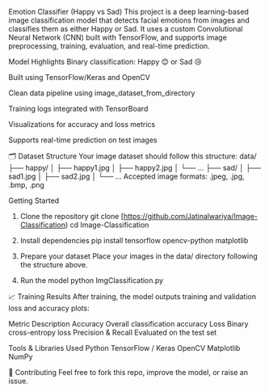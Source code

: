 Emotion Classifier (Happy vs Sad)
This project is a deep learning-based image classification model that detects facial emotions from images and classifies them as either Happy or Sad. It uses a custom Convolutional Neural Network (CNN) built with TensorFlow, and supports image preprocessing, training, evaluation, and real-time prediction.

Model Highlights
Binary classification: Happy 😊 or Sad 😢

Built using TensorFlow/Keras and OpenCV

Clean data pipeline using image_dataset_from_directory

Training logs integrated with TensorBoard

Visualizations for accuracy and loss metrics

Supports real-time prediction on test images

🗂️ Dataset Structure
Your image dataset should follow this structure:
data/
├── happy/
│   ├── happy1.jpg
│   ├── happy2.jpg
│   └── ...
├── sad/
│   ├── sad1.jpg
│   ├── sad2.jpg
│   └── ...
Accepted image formats: .jpeg, .jpg, .bmp, .png

Getting Started
1. Clone the repository
git clone [https://github.com/Jatinalwariya/Image-Classification)
cd Image-Classification

2. Install dependencies
pip install tensorflow opencv-python matplotlib

3. Prepare your dataset
Place your images in the data/ directory following the structure above.

5. Run the model
python ImgClassification.py

📈 Training Results
After training, the model outputs training and validation loss and accuracy plots:

Metric	Description
Accuracy	Overall classification accuracy
Loss	Binary cross-entropy loss
Precision & Recall	Evaluated on the test set


Tools & Libraries Used
Python
TensorFlow / Keras
OpenCV
Matplotlib
NumPy

🤝 Contributing
Feel free to fork this repo, improve the model, or raise an issue.


